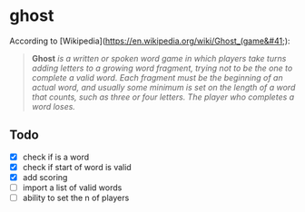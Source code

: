 # ghost

According to [Wikipedia](https://en.wikipedia.org/wiki/Ghost_(game&#41;):

>  **Ghost** *is a written or spoken word game in which players take turns adding letters to a growing word fragment, trying not to be the one to complete a valid word. Each fragment must be the beginning of an actual word, and usually some minimum is set on the length of a word that counts, such as three or four letters. The player who completes a word loses.*

## Todo

- [x] check if is a word 
- [x] check if start of word is valid
- [x] add scoring 
- [ ] import a list of valid words
- [ ] ability to set the n of players